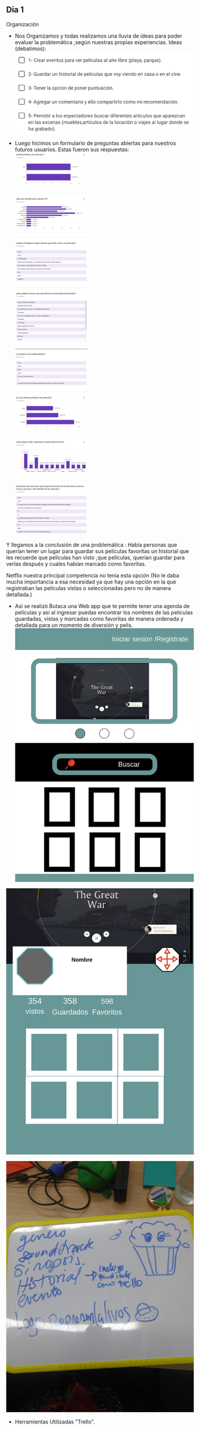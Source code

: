 ## Dia 1
Organización
- Nos Organizamos y todas realizamos una lluvia de ideas para poder evaluar la problemática ,según nuestras propias experiencias.
Ideas (debatimos):  
![Sin titulo](assets/images/encuestauno.png)

- Luego hicimos un formulario de preguntas abiertas para nuestros futuros usuarios.
Estas fueron sus respuestas:  
![Sin titulo](assets/images/encuestados.png)

Y llegamos a la conclusión de una problemática :
Había personas que querían tener un lugar para guardar sus películas favoritas un historial que les recuerde que películas han visto ,que películas, querían guardar para verlas después y cuales habían marcado como favoritas.

Netflix nuestra principal competencia no tenia esta opción (No le daba mucha importancia a esa necesidad ya que hay una opción en la que registraban las películas vistas o seleccionadas pero no de manera detallada.)

- Así se realizó Butaca una Web app que te permite tener una agenda de películas y así al ingresar puedas encontrar los nombres de las películas guardadas, vistas y marcadas como favoritas de manera ordenada y detallada para un momento de diversión y pelis.
![Sin titulo](assets/images/1.jpg)

![Sin titulo](assets/images/3.jpg)

![Sin titulo](assets/images/pizarra.jpg)
- Herramientas Utilizadas "Trello".
